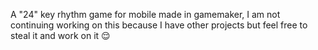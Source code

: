A "24" key rhythm game for mobile made in gamemaker, I am not continuing working on this because I have other projects but feel free to steal it and work on it 😌
